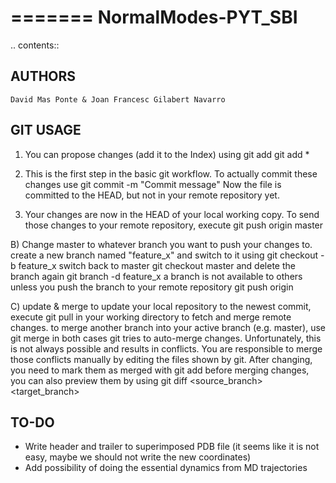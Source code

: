 =======
 NormalModes-PYT_SBI
=======

.. contents::

AUTHORS
------

    David Mas Ponte & Joan Francesc Gilabert Navarro

GIT USAGE
----------

1) You can propose changes (add it to the Index) using
  git add <filename>
  git add *

2) This is the first step in the basic git workflow. To actually commit these changes use
  git commit -m "Commit message"
Now the file is committed to the HEAD, but not in your remote repository yet.

3) Your changes are now in the HEAD of your local working copy. To send those changes to your remote repository, execute
  git push origin master

B) Change master to whatever branch you want to push your changes to.
create a new branch named "feature_x" and switch to it using
  git checkout -b feature_x
switch back to master
  git checkout master
and delete the branch again
  git branch -d feature_x
a branch is not available to others unless you push the branch to your remote repository
  git push origin <branch>

C) update & merge
to update your local repository to the newest commit, execute
  git pull
in your working directory to fetch and merge remote changes.
to merge another branch into your active branch (e.g. master), use
  git merge <branch>
in both cases git tries to auto-merge changes. Unfortunately, this is not always possible and results in conflicts. You are responsible to merge those conflicts manually by editing the files shown by git. After changing, you need to mark them as merged with
  git add <filename>
before merging changes, you can also preview them by using
  git diff <source_branch> <target_branch>

TO-DO
----------

* Write header and trailer to superimposed PDB file (it seems like it is not
  easy, maybe we should not write the new coordinates)
* Add possibility of doing the essential dynamics from MD trajectories
